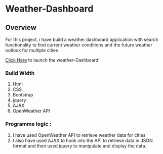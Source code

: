# Weather-Dashboard

## Overview

For this project, i have build a weather dashboard application with search functionality to find current weather conditions and the future weather outlook for multiple cities

[Click Here](https://deepshikhasingh90.github.io/Weather-Dashboard/) to launch the weather-Dashboard!


### Build Width
1. Html
2. CSS
3. Bootstrap
4. jquery
5. AJAX
6. OpenWeather API

### Programme logic :

1. I have used OpenWeather API to retrieve weather data for cities
2. I also have used AJAX to hook into the API to retrieve data in JSON format and then used jquery to manipulate and display the data.